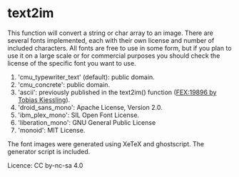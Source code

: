 # text2im
This function will convert a string or char array to an image. There are several fonts implemented, each with their own license and number of included characters. All fonts are free to use in some form, but if you plan to use it on a large scale or for commercial purposes you should check the license of the specific font you want to use.

1. 'cmu_typewriter_text' (default): public domain.
1. 'cmu_concrete': public domain.
1. 'ascii': previously published in the text2im() function ([FEX:19896 by Tobias Kiessling](https://www.mathworks.com/matlabcentral/fileexchange/19896-convert-text-to-an-image)).
1. 'droid_sans_mono': Apache License, Version 2.0.
1. 'ibm_plex_mono': SIL Open Font License.
1. 'liberation_mono': GNU General Public License
1. 'monoid': MIT License.

The font images were generated using XeTeX and ghostscript. The generator script is included.

Licence: CC by-nc-sa 4.0
